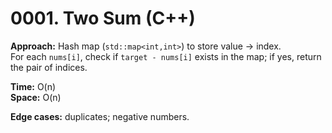 # 0001. Two Sum (C++)

**Approach:** Hash map (`std::map<int,int>`) to store value → index.  
For each `nums[i]`, check if `target - nums[i]` exists in the map; if yes, return the pair of indices.

**Time:** O(n)  
**Space:** O(n)

**Edge cases:** duplicates; negative numbers.
